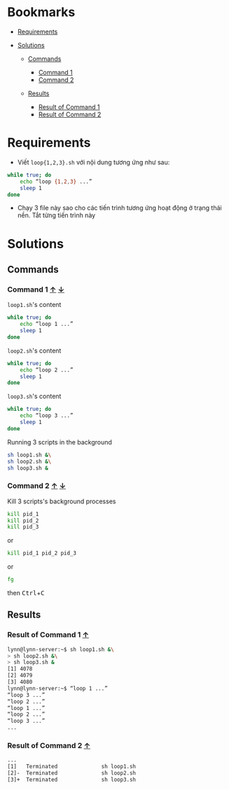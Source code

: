 <a name="bookmarks"/>

# Bookmarks

- [Requirements](#requirements)

- [Solutions](#solutions)

	- [Commands](#commands)
		- [Command 1](#command-1)
		- [Command 2](#command-2)

	- [Results](#results)
		- [Result of Command 1](#result-1)
		- [Result of Command 2](#result-2)

<a name="requirements"/>

# Requirements

- Viết `loop{1,2,3}.sh` với nội dung tương ứng như sau:

```sh
while true; do
	echo “loop {1,2,3} ...”
	sleep 1
done
```

- Chạy 3 file này sao cho các tiến trình tương ứng hoạt động ở trạng
thái nền. Tắt từng tiến trình này

<a name="solutions"/>

# Solutions 

<a name="commands"/>

## Commands

<a name="command-1"/>

### Command 1 [↑](#bookmarks) [↓](#result-1)

`loop1.sh`'s content

```sh
while true; do
	echo “loop 1 ...”
	sleep 1
done
```

`loop2.sh`'s content

```sh
while true; do
	echo “loop 2 ...”
	sleep 1
done
```

`loop3.sh`'s content

```sh
while true; do
	echo “loop 3 ...”
	sleep 1
done
```

Running 3 scripts in the background

```sh
sh loop1.sh &\
sh loop2.sh &\
sh loop3.sh &
```

<a name="command-2"/>

### Command 2 [↑](#bookmarks) [↓](#result-2)

Kill 3 scripts's background processes 

```sh
kill pid_1
kill pid_2
kill pid_3
```

or 

```sh
kill pid_1 pid_2 pid_3
```

or
```sh
fg
```

then <kbd>Ctrl</kbd>+<kbd>C</kbd>

<a name="results"/>

## Results

<a name="result-1"/>

### Result of Command 1 [↑](#command-1)

```sh
lynn@lynn-server:~$ sh loop1.sh &\
> sh loop2.sh &\
> sh loop3.sh &
[1] 4078
[2] 4079
[3] 4080
lynn@lynn-server:~$ “loop 1 ...”
“loop 3 ...”
“loop 2 ...”
“loop 1 ...”
“loop 2 ...”
“loop 3 ...”
...
```

<a name="result-2"/>

### Result of Command 2 [↑](#command-2)

```sh
...
[1]   Terminated              sh loop1.sh
[2]-  Terminated              sh loop2.sh
[3]+  Terminated              sh loop3.sh
```
